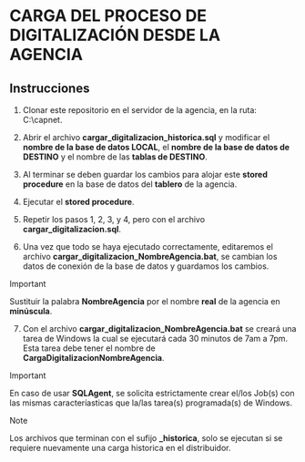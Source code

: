 # CARGA DEL PROCESO DE DIGITALIZACIÓN DESDE LA AGENCIA

## Instrucciones

1. Clonar este repositorio en el servidor de la agencia, en la ruta: C:\capnet\.

2. Abrir el archivo **cargar_digitalizacion_historica.sql** y modificar el **nombre de la base de datos LOCAL**, el **nombre de la base de datos de DESTINO** y el nombre de las **tablas de DESTINO**.

3. Al terminar se deben guardar los cambios para alojar este **stored procedure** en la base de datos del **tablero** de la agencia.

4. Ejecutar el **stored procedure**.

5. Repetir los pasos 1, 2, 3, y 4, pero con el archivo **cargar_digitalizacion.sql**.

6. Una vez que todo se haya ejecutado correctamente, editaremos el archivo **cargar_digitalizacion_NombreAgencia.bat**, se cambian los datos de conexión de la base de datos y guardamos los cambios.

> [!IMPORTANT]  
> Sustituir la palabra **NombreAgencia** por el nombre **real** de la agencia en **minúscula**.

7. Con el archivo **cargar_digitalizacion_NombreAgencia.bat** se creará una tarea de Windows la cual se ejecutará cada 30 minutos de 7am a 7pm. Esta tarea debe tener el nombre de **CargaDigitalizacionNombreAgencia**.

> [!IMPORTANT]  
> En caso de usar **SQLAgent**, se solicita estrictamente crear el/los Job(s) con las mismas caracteríasticas que la/las tarea(s) programada(s) de Windows.

> [!NOTE]  
> Los archivos que terminan con el sufijo **_historica**, solo se ejecutan si se requiere nuevamente una carga historica en el distribuidor.
